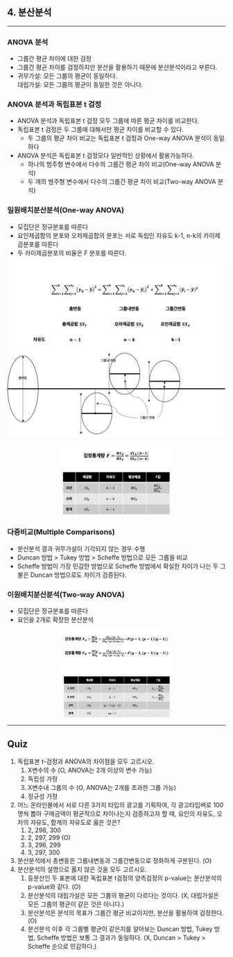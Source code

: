 ## 4. 분산분석
---

### ANOVA 분석
- 그룹간 평균 차이에 대한 검정
- 그룹간 평균 차이를 검정하지만 분산을 활용하기 때문에 분산분석이라고 부른다.
- 귀무가설: 모든 그룹의 평균이 동일하다.<br>대립가설: 모든 그룹의 평균이 동일한 것은 아니다.

### ANOVA 분석과 독립표본 t 검정
- ANOVA 분석과 독립표본 t 검정 모두 그룹에 따른 평균 차이를 비교한다.
- 독립표본 t 검정은 두 그룹에 대해서만 평균 차이를 비교할 수 있다.
  - 두 그룹의 평균 차이 비교는 독립표본 t 검정과 One-way ANOVA 분석이 동일하다
- ANOVA 분석은 독립표본 t 검정모다 일반적인 상황에서 활용가능하다.
  - 하나의 범주형 변수에서 다수의 그룹간 평균 차이 비교(One-way ANOVA 분석)
  - 두 개의 범주형 변수에서 다수의 그룹간 평균 차이 비교(Two-way ANOVA 분석)

### 일원배치분산분석(One-way ANOVA)
- 모집단은 정규분포를 따른다
- 요인제곱합의 분포와 오차제곱합의 분포는 서로 독립인 자유도 k-1, n-k의 카이제곱분포를 따른다
- 두 카이제곱분포의 비율은 F 분포를 따른다.

<p align="center">
    <img width="" height="" src="../images/one-way-anova.png"/>
</p>

<p align="center">
    <img width="250" height="" src="../images/one-way-table.png"/>
</p>

### 다중비교(Multiple Comparisons)
- 분산분석 결과 귀무가설이 기각되지 않는 경우 수행
- Duncan 방법 > Tukey 방법 > Scheffe 방법으로 모든 그룹을 비교
- Scheffe 방법이 가장 민감한 방법으로 Scheffe 방법에서 확실한 차이가 나는 두 그불은 Duncan 방법으로도 차이가 검증된다.

### 이원배치분산분석(Two-way ANOVA)
- 모집단은 정규분포를 따른다
- 요인을 2개로 확장한 분산분석

<p align="center">
    <img width="250" height="" src="../images/two-way-table.png"/>
</p>

----

## Quiz
1. 독립표본 t-검정과 ANOVA의 차이점을 모두 고르시오.
   1. X변수의 수 (O, ANOVA는 2개 이상의 변수 가능)
   2. 독립성 가정
   3. X변수내 그룹의 수 (O, ANOVA는 2개를 초과한 그룹 가능)
   4. 정규성 가정
2. 어느 온라인몰에서 서로 다른 3가지 타입의 광고를 기획하여, 각 광고타입벼로 100명씩 뽑아 구매금액이 평균적으로 차이나는지 검증하고자 할 때, 요인의 자유도, 오차의 자유도, 합계의 자유도로 옳은 것은?
   1. 2, 298, 300
   2. 2, 297, 299 (O)
   3. 3, 296, 299
   4. 3, 297, 300
3. 분산분석에서 총변동은 그룹내변동과 그룹간변동으로 정화하게 구분된다. (O)
4. 분산분석의 설명으로 옳지 않은 것을 모두 고르시오.
   1. 등분산인 두 표본에 대한 독립표본 t검정의 양측검정의 p-value는 분산분석의 p-value와 같다. (O)
   2. 분산분석의 대립가설은 모든 그룹의 평균이 다르다는 것이다. (X, 대립가설은 모든 그룹의 평균이 같은 것은 아니다.)
   3. 분산분석은 분석의 목표가 그룹간 평균 비교이지만, 분산을 활용하여 검정한다. (O)
   4. 분산분석 이후 각 그룹별 평균이 같은지를 알아보는 Duncan 방법, Tukey 방법, Scheffe 방법은 보통 그 결과가 동일하다. (X, Duncan > Tukey > Scheffe 순으로 민감하다.)